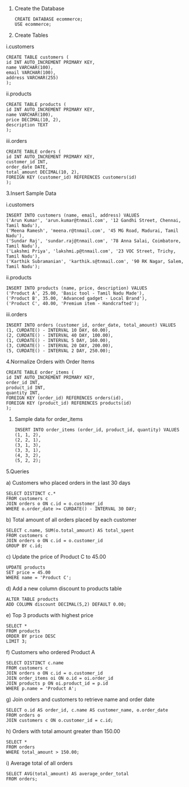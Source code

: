  1. Create the Database

        CREATE DATABASE ecommerce;
        USE ecommerce;

2. Create Tables

i.customers
    
    CREATE TABLE customers (
    id INT AUTO_INCREMENT PRIMARY KEY,
    name VARCHAR(100),
    email VARCHAR(100),
    address VARCHAR(255)
    );

ii.products
    
    CREATE TABLE products (
    id INT AUTO_INCREMENT PRIMARY KEY,
    name VARCHAR(100),
    price DECIMAL(10, 2),
    description TEXT
    );

iii.orders

    CREATE TABLE orders (
    id INT AUTO_INCREMENT PRIMARY KEY,
    customer_id INT,
    order_date DATE,
    total_amount DECIMAL(10, 2),
    FOREIGN KEY (customer_id) REFERENCES customers(id)
    );

3.Insert Sample Data

i.customers

    INSERT INTO customers (name, email, address) VALUES
    ('Arun Kumar', 'arun.kumar@tnmail.com', '12 Gandhi Street, Chennai, Tamil Nadu'),
    ('Meena Ramesh', 'meena.r@tnmail.com', '45 MG Road, Madurai, Tamil Nadu'),
    ('Sundar Raj', 'sundar.raj@tnmail.com', '78 Anna Salai, Coimbatore, Tamil Nadu'),
    ('Lakshmi Priya', 'lakshmi.p@tnmail.com', '23 VOC Street, Trichy, Tamil Nadu'),
    ('Karthik Subramanian', 'karthik.s@tnmail.com', '90 RK Nagar, Salem, Tamil Nadu');


ii.products

    INSERT INTO products (name, price, description) VALUES
    ('Product A', 25.00, 'Basic tool - Tamil Nadu Made'),
    ('Product B', 35.00, 'Advanced gadget - Local Brand'),
    ('Product C', 40.00, 'Premium item - Handcrafted');


iii.orders

    INSERT INTO orders (customer_id, order_date, total_amount) VALUES
    (1, CURDATE() - INTERVAL 10 DAY, 60.00),
    (2, CURDATE() - INTERVAL 40 DAY, 100.00),
    (1, CURDATE() - INTERVAL 5 DAY, 160.00),
    (3, CURDATE() - INTERVAL 20 DAY, 200.00),
    (5, CURDATE() - INTERVAL 2 DAY, 250.00);

4.Normalize Orders with Order Items

    CREATE TABLE order_items (
    id INT AUTO_INCREMENT PRIMARY KEY,
    order_id INT,
    product_id INT,
    quantity INT,
    FOREIGN KEY (order_id) REFERENCES orders(id),
    FOREIGN KEY (product_id) REFERENCES products(id)
    );

1. Sample data for order_items
 
       INSERT INTO order_items (order_id, product_id, quantity) VALUES
       (1, 1, 2),
       (2, 2, 1),
       (3, 1, 3),
       (3, 3, 1),
       (4, 3, 2),
       (5, 2, 2); 


5.Queries

a) Customers who placed orders in the last 30 days

    SELECT DISTINCT c.*
    FROM customers c
    JOIN orders o ON c.id = o.customer_id
    WHERE o.order_date >= CURDATE() - INTERVAL 30 DAY;


b) Total amount of all orders placed by each customer

    SELECT c.name, SUM(o.total_amount) AS total_spent
    FROM customers c
    JOIN orders o ON c.id = o.customer_id
    GROUP BY c.id;

c) Update the price of Product C to 45.00

    UPDATE products
    SET price = 45.00
    WHERE name = 'Product C';


d) Add a new column discount to products table

    ALTER TABLE products
    ADD COLUMN discount DECIMAL(5,2) DEFAULT 0.00;


e) Top 3 products with highest price

    SELECT *
    FROM products
    ORDER BY price DESC
    LIMIT 3;


f) Customers who ordered Product A

    SELECT DISTINCT c.name
    FROM customers c
    JOIN orders o ON c.id = o.customer_id
    JOIN order_items oi ON o.id = oi.order_id
    JOIN products p ON oi.product_id = p.id
    WHERE p.name = 'Product A';


g) Join orders and customers to retrieve name and order date

    SELECT o.id AS order_id, c.name AS customer_name, o.order_date
    FROM orders o
    JOIN customers c ON o.customer_id = c.id;


h) Orders with total amount greater than 150.00

    SELECT *
    FROM orders
    WHERE total_amount > 150.00;


i) Average total of all orders

    SELECT AVG(total_amount) AS average_order_total
    FROM orders;





